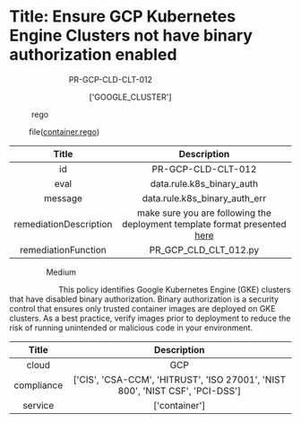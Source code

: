 



# Title: Ensure GCP Kubernetes Engine Clusters not have binary authorization enabled


***<font color="white">Master Test Id:</font>*** PR-GCP-CLD-CLT-012

***<font color="white">Master Snapshot Id:</font>*** ['GOOGLE_CLUSTER']

***<font color="white">type:</font>*** rego

***<font color="white">rule:</font>*** file([container.rego])  
  
  
  
  

|Title|Description|
| :---: | :---: |
|id|PR-GCP-CLD-CLT-012|
|eval|data.rule.k8s_binary_auth|
|message|data.rule.k8s_binary_auth_err|
|remediationDescription|make sure you are following the deployment template format presented <a href='https://cloud.google.com/kubernetes-engine/docs/reference/rest/v1/projects.locations.clusters' target='_blank'>here</a>|
|remediationFunction|PR_GCP_CLD_CLT_012.py|


***<font color="white">Severity:</font>*** Medium

***<font color="white">Description:</font>*** This policy identifies Google Kubernetes Engine (GKE) clusters that have disabled binary authorization. Binary authorization is a security control that ensures only trusted container images are deployed on GKE clusters. As a best practice, verify images prior to deployment to reduce the risk of running unintended or malicious code in your environment.  
  
  

|Title|Description|
| :---: | :---: |
|cloud|GCP|
|compliance|['CIS', 'CSA-CCM', 'HITRUST', 'ISO 27001', 'NIST 800', 'NIST CSF', 'PCI-DSS']|
|service|['container']|



[container.rego]: https://github.com/prancer-io/prancer-compliance-test/tree/master/google/cloud/container.rego
